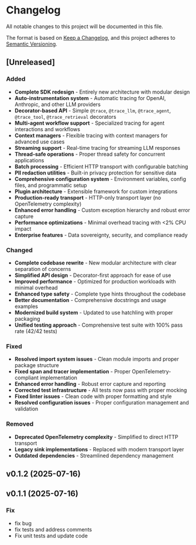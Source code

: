 # Changelog

All notable changes to this project will be documented in this file.

The format is based on [Keep a Changelog](https://keepachangelog.com/en/1.0.0/),
and this project adheres to [Semantic Versioning](https://semver.org/spec/v2.0.0.html).

## [Unreleased]

### Added
- **Complete SDK redesign** - Entirely new architecture with modular design
- **Auto-instrumentation system** - Automatic tracing for OpenAI, Anthropic, and other LLM providers
- **Decorator-based API** - Simple `@trace`, `@trace_llm`, `@trace_agent`, `@trace_tool`, `@trace_retrieval` decorators
- **Multi-agent workflow support** - Specialized tracing for agent interactions and workflows
- **Context managers** - Flexible tracing with context managers for advanced use cases
- **Streaming support** - Real-time tracing for streaming LLM responses
- **Thread-safe operations** - Proper thread safety for concurrent applications
- **Batch processing** - Efficient HTTP transport with configurable batching
- **PII redaction utilities** - Built-in privacy protection for sensitive data
- **Comprehensive configuration system** - Environment variables, config files, and programmatic setup
- **Plugin architecture** - Extensible framework for custom integrations
- **Production-ready transport** - HTTP-only transport layer (no OpenTelemetry complexity)
- **Enhanced error handling** - Custom exception hierarchy and robust error capture
- **Performance optimizations** - Minimal overhead tracing with <2% CPU impact
- **Enterprise features** - Data sovereignty, security, and compliance ready

### Changed
- **Complete codebase rewrite** - New modular architecture with clear separation of concerns
- **Simplified API design** - Decorator-first approach for ease of use
- **Improved performance** - Optimized for production workloads with minimal overhead
- **Enhanced type safety** - Complete type hints throughout the codebase
- **Better documentation** - Comprehensive docstrings and usage examples
- **Modernized build system** - Updated to use hatchling with proper packaging
- **Unified testing approach** - Comprehensive test suite with 100% pass rate (42/42 tests)

### Fixed
- **Resolved import system issues** - Clean module imports and proper package structure
- **Fixed span and tracer implementation** - Proper OpenTelemetry-compliant implementation
- **Enhanced error handling** - Robust error capture and reporting
- **Corrected test infrastructure** - All tests now pass with proper mocking
- **Fixed linter issues** - Clean code with proper formatting and style
- **Resolved configuration issues** - Proper configuration management and validation

### Removed
- **Deprecated OpenTelemetry complexity** - Simplified to direct HTTP transport
- **Legacy sink implementations** - Replaced with modern transport layer
- **Outdated dependencies** - Streamlined dependency management

## v0.1.2 (2025-07-16)

## v0.1.1 (2025-07-16)

### Fix

- fix bug
- fix tests and address comments
- Fix unit tests and update code
